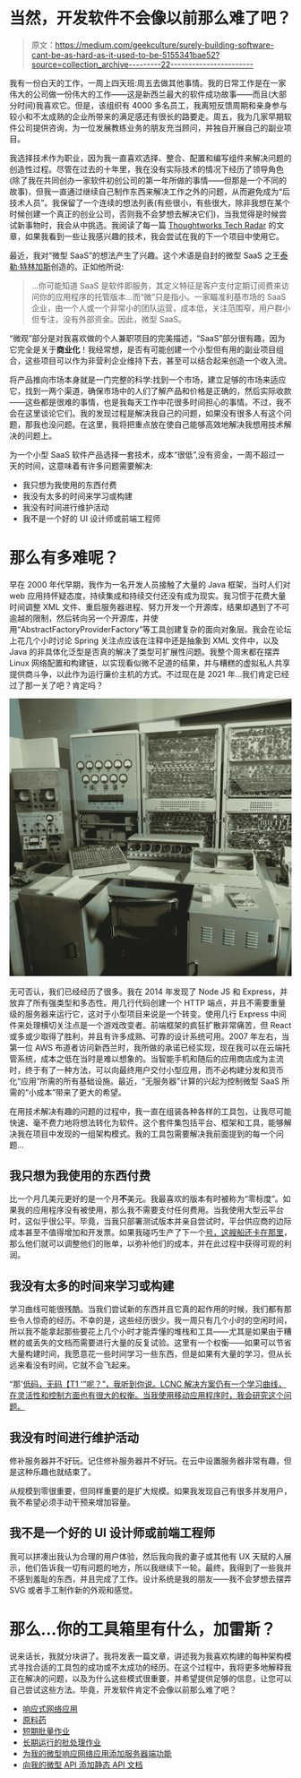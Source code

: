 # 当然，开发软件不会像以前那么难了吧？

> 原文：<https://medium.com/geekculture/surely-building-software-cant-be-as-hard-as-it-used-to-be-5155341bae52?source=collection_archive---------22----------------------->

我有一份白天的工作，一周上四天班:周五去做其他事情。我的日常工作是在一家伟大的公司做一份伟大的工作——这是新西兰最大的软件成功故事——而且(大部分时间)我喜欢它。但是，该组织有 4000 多名员工，我离短反馈周期和亲身参与较小和不太成熟的企业所带来的满足感还有很长的路要走。周五，我为几家早期软件公司提供咨询，为一位发展教练业务的朋友充当顾问，并独自开展自己的副业项目。

我选择技术作为职业，因为我一直喜欢选择、整合、配置和编写组件来解决问题的创造性过程。尽管在过去的十年里，我在没有实际技术的情况下经历了领导角色(除了我在共同创办一家软件初创公司的第一年所做的事情——但那是一个不同的故事)，但我一直通过继续自己制作东西来解决工作之外的问题，从而避免成为“后技术人员”。我保留了一个连续的想法列表(有些很小，有些很大，除非我想在某个时候创建一个真正的创业公司，否则我不会梦想去解决它们)，当我觉得是时候尝试新事物时，我会从中挑选。我阅读了每一篇 [Thoughtworks Tech Radar](https://www.thoughtworks.com/radar/) 的文章，如果我看到一些让我感兴趣的技术，我会尝试在我的下一个项目中使用它。

最近，我对“微型 SaaS”的想法产生了兴趣。这个术语是自封的微型 SaaS 之王[泰勒·特林加斯](https://medium.com/u/8d56c3254158?source=post_page-----5155341bae52--------------------------------)创造的。正如他所说:

> …你可能知道 SaaS 是软件即服务，其定义特征是客户支付定期订阅费来访问你的应用程序的托管版本…而“微”只是指小。一家瞄准利基市场的 SaaS 企业，由一个人或一个非常小的团队运营，成本低，关注范围窄，用户群小但专注，没有外部资金。因此，微型 SaaS。

“微观”部分是对我喜欢做的个人兼职项目的完美描述，“SaaS”部分很有趣，因为它完全是关于**商业化**！我经常想，是否有可能创建一个小型但有用的副业项目组合，这些项目可以作为非营利企业维持下去，甚至可以结合起来创造一个收入流。

将产品推向市场本身就是一门完整的科学:找到一个市场，建立足够的市场来适应它，找到一两个渠道，确保市场中的人们了解产品和价格是正确的，然后实际收款——这些都是很难的事情，也是我每天工作中花很多时间担心的事情。不过，我不会在这里谈论它们。我的发现过程是解决我自己的问题，如果没有很多人有这个问题，那我也没问题。在这里，我将把重点放在使自己能够高效地解决我想用技术解决的问题上。

为一个小型 SaaS 软件产品选择一套技术，成本“很低”,没有资金，一周不超过一天的时间，这意味着有许多问题需要解决:

*   我只想为我使用的东西付费
*   我没有太多的时间来学习或构建
*   我没有时间进行维护活动
*   我不是一个好的 UI 设计师或前端工程师

# 那么有多难呢？

早在 2000 年代早期，我作为一名开发人员接触了大量的 Java 框架，当时人们对 web 应用持怀疑态度，持续集成和持续交付还没有成为现实。我习惯于花费大量时间调整 XML 文件、重启服务器进程、努力开发一个开源库，结果却遇到了不可逾越的限制，然后转向另一个开源库，并使用“AbstractFactoryProviderFactory”等工具创建复杂的面向对象层。我会在论坛上花几个小时讨论 Spring 关注点应该在注释中还是抽象到 XML 文件中，以及 Java 的非具体化泛型是否真的解决了类型可扩展性问题。我整个周末都在摆弄 Linux 网络配置和构建链，以实现看似微不足道的结果，并与糟糕的虚拟私人共享提供商斗争，以此作为运行廉价主机的方式。不过现在是 2021 年…我们肯定已经过了那一关了吧？肯定吗？

![](img/cf4f4184a809a4d7e4b7612b4dbd3e3e.png)

无可否认，我们已经经历了很多。我在 2014 年发现了 Node JS 和 Express，并放弃了所有强类型和多态性。用几行代码创建一个 HTTP 端点，并且不需要重量级的服务器来运行它，这对于小型项目来说是一个转变。使用几行 Express 中间件来处理横切关注点是一个游戏改变者。前端框架的疯狂扩散非常痛苦，但 React 或多或少取得了胜利，并且有许多成熟、可靠的设计系统可用。2007 年左右，当第一位 AWS 布道者访问新西兰时，我所做的承诺已经实现，现在我可以在云端托管系统，成本之低在当时是难以想象的。当智能手机和随后的应用商店成为主流时，终于有了一种方法，可以向最终用户交付小型应用，而不必构建分发和货币化“应用”所需的所有基础设施。最近，“无服务器”计算的兴起为控制微型 SaaS 所需的“小成本”带来了更大的希望。

在用技术解决有趣的问题的过程中，我一直在组装各种各样的工具包，让我尽可能快速、毫不费力地将想法转化为软件。这个套件集包括平台、框架和工具，能够解决我在项目中发现的一组架构模式。我的工具包需要解决我前面提到的每一个问题…

## 我只想为我使用的东西付费

比一个月几美元更好的是一个月**不**美元。我最喜欢的版本有时被称为“零标度”。如果我的应用程序没有被使用，那么我不需要支付任何费用。当我使用大型云平台时，这似乎很公平。毕竟，当我只部署测试版本并亲自尝试时，平台供应商的边际成本甚至不值得增加和开发票。如果我碰巧生产了下一个[号，这艘船还卡在那里](https://notfunatparties.substack.com/p/inside-a-viral-website)，那么他们就可以调整他们的账单，以弥补他们的成本，并在此过程中获得可观的利润。

## 我没有太多的时间来学习或构建

学习曲线可能很残酷。当我们尝试新的东西并且它真的起作用的时候，我们都有那些令人惊奇的经历。不幸的是，这些经历很少。我一周只有几个小时的空闲时间，所以我不能拿起那些要花上几个小时才能弄懂的堆栈和工具——尤其是如果由于糟糕的或丢失的文档而需要进行大量的反复试验。这里有一个权衡——如果可以节省大量构建时间，我愿意花一些时间学习一些东西，但是如果有大量的学习，但从长远来看没有时间，它就不会飞起来。

“那'[低码，无码【T1 '”呢？”，我听到你说。LCNC 解决方案仍有一个学习曲线，在灵活性和控制方面也有很大的权衡。当我使用移动应用程序时，我会研究这个问题。](https://interconnected.blog/low-code-no-code-part-i-use-cases-and-landscape/)

## 我没有时间进行维护活动

修补服务器并不好玩。记住修补服务器并不好玩。在云中设置服务器非常有趣，但是这种乐趣也就结束了。

从规模到零很重要，但同样重要的是扩大规模。如果我发现自己有很多并发用户，我不希望必须手动干预来增加容量。

## 我不是一个好的 UI 设计师或前端工程师

我可以拼凑出我认为合理的用户体验，然后我向我的妻子或其他有 UX 天赋的人展示，他们告诉我一切有问题的地方，所以我继续下一轮。最终，我得到了一些我并不感到羞耻的东西，并且完成了工作。设计系统是我的朋友——我不会梦想去摆弄 SVG 或者手工制作新的外观和感觉。

# 那么…你的工具箱里有什么，加雷斯？

说来话长，我就分块讲了。我将发表一篇文章，讲述我为我喜欢构建的每种架构模式寻找合适的工具包的成功或不太成功的经历。在这个过程中，我将更多地解释我正在解决的问题，以及为什么这些模式很重要，并希望提供足够的信息，让您可以自己尝试这些方法。毕竟，开发软件肯定不会像以前那么难了吧？

*   [响应式网络应用](https://cgarethc.medium.com/my-tool-kit-for-tiny-responsive-web-apps-c9ac0e6a1bf8)
*   [原料药](https://cgarethc.medium.com/my-tool-kit-for-tiny-apis-188db0f5b1c0)
*   [短期批量作业](https://cgarethc.medium.com/my-tool-kit-for-tiny-short-run-batch-jobs-67eabee3129d)
*   [长期运行的批处理作业](https://cgarethc.medium.com/my-tool-kit-for-tiny-long-run-batch-jobs-c5f4dc7676a5)
*   [为我的微型响应网络应用添加服务器端功能](https://cgarethc.medium.com/adding-server-side-functions-to-my-tiny-responsive-web-apps-4f74554828d7)
*   [向我的微型 API 添加静态 API 文档](https://cgarethc.medium.com/adding-static-api-docs-to-my-tiny-api-d771028c649c)